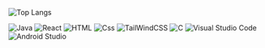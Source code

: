 
![Top Langs](https://github-readme-stats.vercel.app/api/top-langs/?username=Vikramprashar12&layout=compact)
<p>
  <img alt="Java" src="https://img.shields.io/badge/java-%23ED8B00.svg?style=for-the-badge&logo=openjdk&logoColor=white" />
  <img alt="React" src="https://img.shields.io/badge/React-61DAFB?logo=react&logoColor=white&style=for-the-badge" />
  <img alt="HTML" src="https://img.shields.io/badge/HTML-E34F26?logo=html5&logoColor=white&style=for-the-badge" />
  <img alt="Css" src="https://img.shields.io/badge/CSS-1572B6?logo=css3&logoColor=white&style=for-the-badge" />
  <img alt="TailWindCSS" src="https://img.shields.io/badge/tailwindcss-%2338B2AC.svg?style=for-the-badge&logo=tailwind-css&logoColor=white" />
  <img alt="C" src="https://img.shields.io/badge/C-00599C?style=for-the-badge&logo=c&logoColor=white" />
  <img alt="Visual Studio Code" src="https://img.shields.io/badge/Visual%20Studio%20Code-007ACC.svg?style=for-the-badge&logo=Visual-Studio-Code&logoColor=white" />
  <img alt = "Android Studio" src="https://img.shields.io/badge/Android%20Studio-3DDC84.svg?style=for-the-badge&logo=Android-Studio&logoColor=white">
</p>

